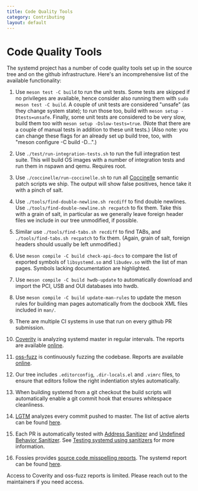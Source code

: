 ```yaml
---
title: Code Quality Tools
category: Contributing
layout: default
---
```


# Code Quality Tools

The systemd project has a number of code quality tools set up in the source
tree and on the github infrastructure. Here's an incomprehensive list of the
available functionality:

1. Use `meson test -C build` to run the unit tests. Some tests are skipped if
   no privileges are available, hence consider also running them with `sudo
   meson test -C build`. A couple of unit tests are considered "unsafe" (as
   they change system state); to run those too, build with `meson setup
   -Dtests=unsafe`. Finally, some unit tests are considered to be very slow,
   build them too with `meson setup -Dslow-tests=true`. (Note that there are a
   couple of manual tests in addition to these unit tests.) (Also note: you can
   change these flags for an already set up build tree, too, with "meson
   configure -C build -D…".)

2. Use `./test/run-integration-tests.sh` to run the full integration test
   suite. This will build OS images with a number of integration tests and run
   them in nspawn and qemu. Requires root.

3. Use `./coccinelle/run-coccinelle.sh` to run all
   [Coccinelle](http://coccinelle.lip6.fr/) semantic patch scripts we ship. The
   output will show false positives, hence take it with a pinch of salt.

4. Use `./tools/find-double-newline.sh recdiff` to find double newlines. Use
   `./tools/find-double-newline.sh recpatch` to fix them. Take this with a grain
   of salt, in particular as we generally leave foreign header files we include in
   our tree unmodified, if possible.

5. Similar use `./tools/find-tabs.sh recdiff` to find TABs, and
   `./tools/find-tabs.sh recpatch` to fix them. (Again, grain of salt, foreign
   headers should usually be left unmodified.)

6. Use `meson compile -C build check-api-docs` to compare the list of exported
   symbols of `libsystemd.so` and `libudev.so` with the list of man pages. Symbols
   lacking documentation are highlighted.

7. Use `meson compile -C build hwdb-update` to automatically download and import the
   PCI, USB and OUI databases into hwdb.

8. Use `meson compile -C build update-man-rules` to update the meson rules for
   building man pages automatically from the docbook XML files included in
   `man/`.

9. There are multiple CI systems in use that run on every github PR submission.

10. [Coverity](https://scan.coverity.com/) is analyzing systemd master in
    regular intervals. The reports are available
    [online](https://scan.coverity.com/projects/systemd).

11. [oss-fuzz](https://oss-fuzz.com/) is continuously fuzzing the
    codebase. Reports are available
    [online](https://oss-fuzz.com/v2/testcases?project=systemd).

12. Our tree includes `.editorconfig`, `.dir-locals.el` and `.vimrc` files, to
    ensure that editors follow the right indentiation styles automatically.

13. When building systemd from a git checkout the build scripts will
    automatically enable a git commit hook that ensures whitespace cleanliness.

14. [LGTM](https://lgtm.com/) analyzes every commit pushed to master. The list
    of active alerts can be found
    [here](https://lgtm.com/projects/g/systemd/systemd/alerts/?mode=list).

15. Each PR is automatically tested with [Address Sanitizer](https://clang.llvm.org/docs/AddressSanitizer.html)
    and [Undefined Behavior Sanitizer](https://clang.llvm.org/docs/UndefinedBehaviorSanitizer.html).
    See [Testing systemd using sanitizers](https://systemd.io/TESTING_WITH_SANITIZERS)
    for more information.

16. Fossies provides [source code misspelling reports](https://fossies.org/features.html#codespell).
    The systemd report can be found [here](https://fossies.org/linux/test/systemd-master.tar.gz/codespell.html).

Access to Coverity and oss-fuzz reports is limited. Please reach out to the
maintainers if you need access.

